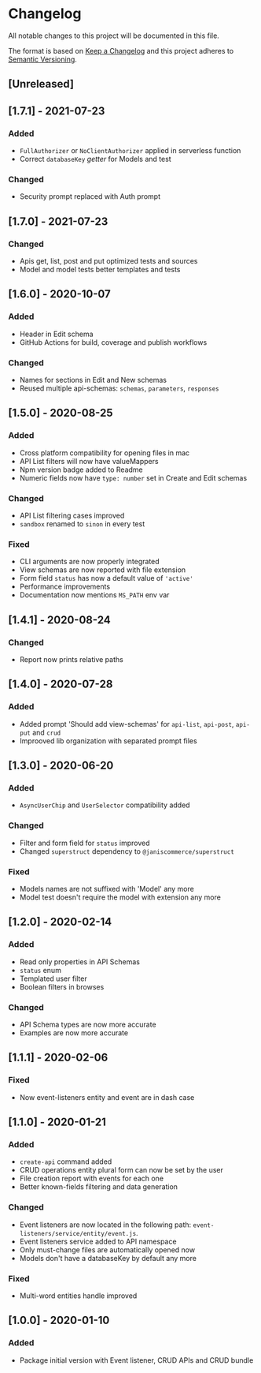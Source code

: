 # Changelog

All notable changes to this project will be documented in this file.

The format is based on [Keep a Changelog](http://keepachangelog.com/en/1.0.0/)
and this project adheres to [Semantic Versioning](http://semver.org/spec/v2.0.0.html).

## [Unreleased]

## [1.7.1] - 2021-07-23
### Added
- `FullAuthorizer` or `NoClientAuthorizer` applied in serverless function
- Correct `databaseKey` _getter_ for Models and test

### Changed
- Security prompt replaced with Auth prompt

## [1.7.0] - 2021-07-23
### Changed
- Apis get, list, post and put optimized tests and sources
- Model and model tests better templates and tests

## [1.6.0] - 2020-10-07
### Added
- Header in Edit schema
- GitHub Actions for build, coverage and publish workflows

### Changed
- Names for sections in Edit and New schemas
- Reused multiple api-schemas: `schemas`, `parameters`, `responses`

## [1.5.0] - 2020-08-25
### Added
- Cross platform compatibility for opening files in mac
- API List filters will now have valueMappers
- Npm version badge added to Readme
- Numeric fields now have `type: number` set in Create and Edit schemas

### Changed
- API List filtering cases improved
- `sandbox` renamed to `sinon` in every test

### Fixed
- CLI arguments are now properly integrated
- View schemas are now reported with file extension
- Form field `status` has now a default value of `'active'`
- Performance improvements
- Documentation now mentions `MS_PATH` env var

## [1.4.1] - 2020-08-24
### Changed
- Report now prints relative paths

## [1.4.0] - 2020-07-28
### Added
- Added prompt 'Should add view-schemas' for `api-list`, `api-post`, `api-put` and `crud`
- Improoved lib organization with separated prompt files

## [1.3.0] - 2020-06-20
### Added
- `AsyncUserChip` and `UserSelector` compatibility added

### Changed
- Filter and form field for `status` improved
- Changed `superstruct` dependency to `@janiscommerce/superstruct`

### Fixed
- Models names are not suffixed with 'Model' any more
- Model test doesn't require the model with extension any more

## [1.2.0] - 2020-02-14
### Added
- Read only properties in API Schemas
- `status` enum
- Templated user filter
- Boolean filters in browses

### Changed
- API Schema types are now more accurate
- Examples are now more accurate

## [1.1.1] - 2020-02-06
### Fixed
- Now event-listeners entity and event are in dash case

## [1.1.0] - 2020-01-21
### Added
- `create-api` command added
- CRUD operations entity plural form can now be set by the user
- File creation report with events for each one
- Better known-fields filtering and data generation

### Changed
- Event listeners are now located in the following path: `event-listeners/service/entity/event.js`.
- Event listeners service added to API namespace
- Only must-change files are automatically opened now
- Models don't have a databaseKey by default any more

### Fixed
- Multi-word entities handle improved

## [1.0.0] - 2020-01-10
### Added
- Package initial version with Event listener, CRUD APIs and CRUD bundle
